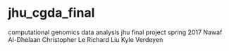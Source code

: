 # jhu_cgda_final
computational genomics data analysis jhu final project spring 2017
Nawaf Al-Dhelaan
Christopher Le
Richard Liu
Kyle Verdeyen

